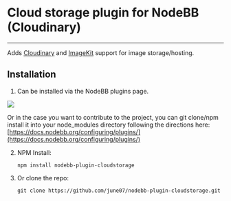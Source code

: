 # Cloud storage plugin for NodeBB (Cloudinary)
-----------
Adds [Cloudinary](https://cloudinary.com) and [ImageKit](https://imagekit.io) support for image storage/hosting.

## Installation
1.  Can be installed via the NodeBB plugins page.

![](https://i.imgur.com/yfWzhxz.gif)

Or in the case you want to contribute to the project, you can git clone/npm install it into your node_modules directory following the directions here: [https://docs.nodebb.org/configuring/plugins/](https://docs.nodebb.org/configuring/plugins/)

2.  NPM Install:
	```
	npm install nodebb-plugin-cloudstorage
	```

3.  Or clone the repo:
	```
	git clone https://github.com/june07/nodebb-plugin-cloudstorage.git
	```

<!--stackedit_data:
eyJoaXN0b3J5IjpbLTcxNDA3MzM4N119
-->